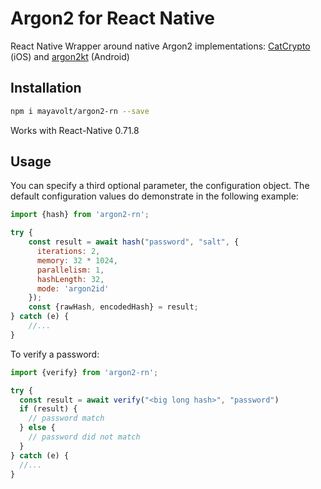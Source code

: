 # Argon2 for React Native

React Native Wrapper around native Argon2 implementations: [CatCrypto](//github.com/ImKcat/CatCrypto) (iOS) and [argon2kt](//github.com/lambdapioneer/argon2kt) (Android)

## Installation
```bash
npm i mayavolt/argon2-rn --save
```
Works with React-Native 0.71.8

## Usage
You can specify a third optional parameter, the configuration object. The default configuration values do demonstrate in the following example:

```javascript
import {hash} from 'argon2-rn';

try {
    const result = await hash("password", "salt", {
      iterations: 2,
      memory: 32 * 1024,
      parallelism: 1,
      hashLength: 32,
      mode: 'argon2id'
    });
    const {rawHash, encodedHash} = result;
} catch (e) {
    //...
}
```

To verify a password:

```javascript
import {verify} from 'argon2-rn';

try {
  const result = await verify("<big long hash>", "password")
  if (result) {
    // password match
  } else {
    // password did not match
  }
} catch (e) {
  //...
}
```